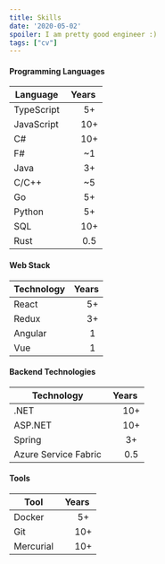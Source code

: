 ```yaml
---
title: Skills
date: '2020-05-02'
spoiler: I am pretty good engineer :)
tags: ["cv"]
---
```


<style>
table {
    table-layout: fixed;
}
th::nth-child(2), td:nth-child(2) {
    text-align: center;
}
td:nth-child(2) {
    padding-left: 30px;
}
</style>

#### Programming Languages

| Language      | Years |
| ------------- |:-----:|
| TypeScript    | 5+    |
| JavaScript    | 10+   |
| C#            | 10+   |
| F#            | ~1    |
| Java          | 3+    |
| C/C++         | ~5    |
| Go            | 5+    |
| Python        | 5+    |
| SQL           | 10+   |
| Rust          | 0.5   |

#### Web Stack

| Technology    | Years |
| ------------- |:-----:|
| React         | 5+    |
| Redux         | 3+    |
| Angular       | 1     |
| Vue           | 1     |

#### Backend Technologies

| Technology           | Years |
| -------------------- |:-----:|
| .NET                 | 10+   |
| ASP.NET              | 10+   |
| Spring               | 3+    |
| Azure Service Fabric | 0.5   |

#### Tools

| Tool                 | Years |
| -------------------- |:-----:|
| Docker               | 5+   |
| Git                  | 10+   |
| Mercurial            | 10+   |
